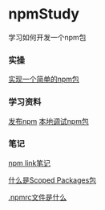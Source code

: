 # npmStudy
学习如何开发一个npm包

### 实操
[实现一个简单的npm包](https://github.com/smallmonsters/npm-study/tree/master/demo/simple_demo)


### 学习资料
[发布npm](https://www.jianshu.com/p/7c400595b8b8)<!--有时间发布一个包（simple_demo）试试 -->
[本地调试npm包](https://github.com/allenGKC/Blog/issues/13)

### 笔记
[npm link笔记](https://github.com/smallmonsters/npm-study/blob/master/note/1.md)

[什么是Scoped Packages包](https://github.com/smallmonsters/npm-study/blob/master/note/2.md)

[.npmrc文件是什么]()

